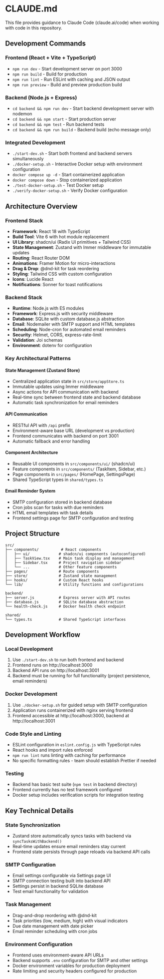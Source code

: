 # CLAUDE.md

This file provides guidance to Claude Code (claude.ai/code) when working with code in this repository.

## Development Commands

### Frontend (React + Vite + TypeScript)
- `npm run dev` - Start development server on port 3000
- `npm run build` - Build for production
- `npm run lint` - Run ESLint with caching and JSON output
- `npm run preview` - Build and preview production build

### Backend (Node.js + Express)
- `cd backend && npm run dev` - Start backend development server with nodemon
- `cd backend && npm start` - Start production server
- `cd backend && npm test` - Run backend tests
- `cd backend && npm run build` - Backend build (echo message only)

### Integrated Development
- `./start-dev.sh` - Start both frontend and backend servers simultaneously
- `./docker-setup.sh` - Interactive Docker setup with environment configuration
- `docker compose up -d` - Start containerized application
- `docker compose down` - Stop containerized application
- `./test-docker-setup.sh` - Test Docker setup
- `./verify-docker-setup.sh` - Verify Docker configuration

## Architecture Overview

### Frontend Stack
- **Framework**: React 18 with TypeScript
- **Build Tool**: Vite 6 with hot module replacement
- **UI Library**: shadcn/ui (Radix UI primitives + Tailwind CSS)
- **State Management**: Zustand with Immer middleware for immutable updates
- **Routing**: React Router DOM
- **Animations**: Framer Motion for micro-interactions
- **Drag & Drop**: @dnd-kit for task reordering
- **Styling**: Tailwind CSS with custom configuration
- **Icons**: Lucide React
- **Notifications**: Sonner for toast notifications

### Backend Stack
- **Runtime**: Node.js with ES modules
- **Framework**: Express.js with security middleware
- **Database**: SQLite with custom database.js abstraction
- **Email**: Nodemailer with SMTP support and HTML templates
- **Scheduling**: Node-cron for automated email reminders
- **Security**: Helmet, CORS, express-rate-limit
- **Validation**: Joi schemas
- **Environment**: dotenv for configuration

### Key Architectural Patterns

#### State Management (Zustand Store)
- Centralized application state in `src/store/appStore.ts`
- Immutable updates using Immer middleware
- Async actions for API communication with backend
- Real-time sync between frontend state and backend database
- Automatic task synchronization for email reminders

#### API Communication
- RESTful API with `/api` prefix
- Environment-aware base URL (development vs production)
- Frontend communicates with backend on port 3001
- Automatic fallback and error handling

#### Component Architecture
- Reusable UI components in `src/components/ui/` (shadcn/ui)
- Feature components in `src/components/` (TaskItem, Sidebar, etc.)
- Page components in `src/pages/` (HomePage, SettingsPage)
- Shared TypeScript types in `shared/types.ts`

#### Email Reminder System
- SMTP configuration stored in backend database
- Cron jobs scan for tasks with due reminders
- HTML email templates with task details
- Frontend settings page for SMTP configuration and testing

## Project Structure

```
src/
├── components/          # React components
│   ├── ui/             # shadcn/ui components (autoconfigured)
│   ├── TaskView.tsx    # Main task display and management
│   ├── Sidebar.tsx     # Project navigation sidebar
│   └── ...             # Other feature components
├── pages/              # Route components
├── store/              # Zustand state management
├── hooks/              # Custom React hooks
└── lib/                # Utility functions and configurations

backend/
├── server.js           # Express server with API routes
├── database.js         # SQLite database abstraction
└── health-check.js     # Docker health check endpoint

shared/
└── types.ts            # Shared TypeScript interfaces
```

## Development Workflow

### Local Development
1. Use `./start-dev.sh` to run both frontend and backend
2. Frontend runs on http://localhost:3000
3. Backend API runs on http://localhost:3001
4. Backend must be running for full functionality (project persistence, email reminders)

### Docker Development
1. Use `./docker-setup.sh` for guided setup with SMTP configuration
2. Application runs containerized with nginx serving frontend
3. Frontend accessible at http://localhost:3000, backend at http://localhost:3001

### Code Style and Linting
- ESLint configuration in `eslint.config.js` with TypeScript rules
- React hooks and import rules enforced
- `npm run lint` runs linting with caching for performance
- No specific formatting rules - team should establish Prettier if needed

### Testing
- Backend has basic test suite (`npm test` in backend directory)
- Frontend currently has no test framework configured
- Docker setup includes verification scripts for integration testing

## Key Technical Details

### State Synchronization
- Zustand store automatically syncs tasks with backend via `syncTasksWithBackend()`
- Real-time updates ensure email reminders stay current
- Frontend state persists through page reloads via backend API calls

### SMTP Configuration
- Email settings configurable via Settings page UI
- SMTP connection testing built into backend API
- Settings persist in backend SQLite database
- Test email functionality for validation

### Task Management
- Drag-and-drop reordering with @dnd-kit
- Task priorities (low, medium, high) with visual indicators
- Due date management with date picker
- Email reminder scheduling with cron jobs

### Environment Configuration
- Frontend uses environment-aware API URLs
- Backend supports `.env` configuration for SMTP and other settings
- Docker environment variables for production deployment
- Rate limiting and security headers configured for production